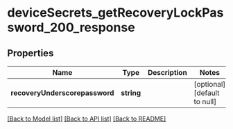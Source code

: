 # deviceSecrets_getRecoveryLockPassword_200_response

## Properties
Name | Type | Description | Notes
------------ | ------------- | ------------- | -------------
**recoveryUnderscorepassword** | **string** |  | [optional] [default to null]

[[Back to Model list]](../README.md#documentation-for-models) [[Back to API list]](../README.md#documentation-for-api-endpoints) [[Back to README]](../README.md)


